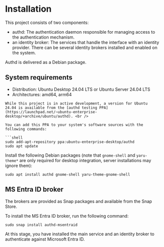 # Installation

This project consists of two components:
* authd: The authentication daemon responsible for managing access to the authentication mechanism.
* an identity broker: The services that handle the interface with an identity provider. There can be several identity brokers installed and enabled on the system.

Authd is delivered as a Debian package.

## System requirements

* Distribution: Ubuntu Desktop 24.04 LTS or Ubuntu Server 24.04 LTS
* Architectures: amd64, arm64


```{note}
While this project is in active development, a version for Ubuntu 24.04 is available from the [authd testing PPA](https://launchpad.net/~ubuntu-enterprise-desktop/+archive/ubuntu/authd). <br />

You can add this PPA to your system's software sources with the following commands:

```shell
sudo add-apt-repository ppa:ubuntu-enterprise-desktop/authd
sudo apt update
```

Install the following Debian packages (note that `gnome-shell` and `yaru-theme*` are only required for desktop integration, server installations may ignore them):

```shell
sudo apt install authd gnome-shell yaru-theme-gnome-shell
```

## MS Entra ID broker

The brokers are provided as Snap packages and available from the Snap Store.

To install the MS Entra ID broker, run the following command:

```shell
sudo snap install authd-msentraid
```

At this stage, you have installed the main service and an identity broker to authenticate against Microsoft Entra ID.
